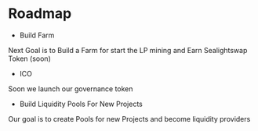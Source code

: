 # Roadmap



* Build Farm

&#x20;    Next Goal is to Build a Farm for start the LP mining and Earn Sealightswap Token (soon)

* ICO

&#x20;    Soon we launch our governance token

* Build Liquidity Pools For New Projects

&#x20;    Our goal is to create Pools for new Projects and become liquidity providers
